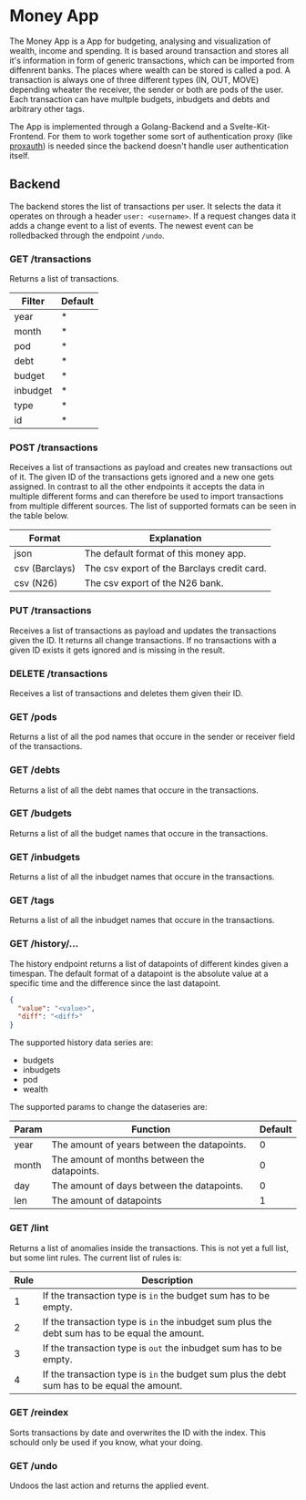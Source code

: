 # Money App

The Money App is a App for budgeting, analysing and visualization of wealth, income and spending.
It is based around transaction and stores all it's information in form of generic transactions, which can be imported from diffenrent banks.
The places where wealth can be stored is called a pod.
A transaction is always one of three different types (IN, OUT, MOVE) depending wheater the receiver, the sender or both are pods of the user.
Each transaction can have multple budgets, inbudgets and debts and arbitrary other tags.

The App is implemented through a Golang-Backend and a Svelte-Kit-Frontend.
For them to work together some sort of authentication proxy (like [proxauth](https://github.com/xilefmusics/proxauth)) is needed since the backend doesn't handle user authentication itself.

## Backend

The backend stores the list of transactions per user.
It selects the data it operates on through a header `user: <username>`.
If a request changes data it adds a change event to a list of events.
The newest event can be rolledbacked through the endpoint `/undo`.

### GET /transactions

Returns a list of transactions.

| Filter   | Default |
| -------- | ------- |
| year     | \*      |
| month    | \*      |
| pod      | \*      |
| debt     | \*      |
| budget   | \*      |
| inbudget | \*      |
| type     | \*      |
| id       | \*      |

### POST /transactions

Receives a list of transactions as payload and creates new transactions out of it.
The given ID of the transactions gets ignored and a new one gets assigned.
In contrast to all the other endpoints it accepts the data in multiple different forms and can therefore be used to import transactions from multiple different sources.
The list of supported formats can be seen in the table below.

| Format         | Explanation                                 |
| -------------- | ------------------------------------------- |
| json           | The default format of this money app.       |
| csv (Barclays) | The csv export of the Barclays credit card. |
| csv (N26)      | The csv export of the N26 bank.             |

### PUT /transactions

Receives a list of transactions as payload and updates the transactions given the ID.
It returns all change transactions.
If no transactions with a given ID exists it gets ignored and is missing in the result.

### DELETE /transactions

Receives a list of transactions and deletes them given their ID.

### GET /pods

Returns a list of all the pod names that occure in the sender or receiver field of the transactions.

### GET /debts

Returns a list of all the debt names that occure in the transactions.

### GET /budgets

Returns a list of all the budget names that occure in the transactions.

### GET /inbudgets

Returns a list of all the inbudget names that occure in the transactions.

### GET /tags

Returns a list of all the inbudget names that occure in the transactions.

### GET /history/...

The history endpoint returns a list of datapoints of different kindes given a timespan.
The default format of a datapoint is the absolute value at a specific time and the difference since the last datapoint.

```json
{
  "value": "<value>",
  "diff": "<diff>"
}
```

The supported history data series are:

- budgets
- inbudgets
- pod
- wealth

The supported params to change the dataseries are:

| Param | Function                                     | Default |
| ----- | -------------------------------------------- | ------- |
| year  | The amount of years between the datapoints.  | 0       |
| month | The amount of months between the datapoints. | 0       |
| day   | The amount of days between the datapoints.   | 0       |
| len   | The amount of datapoints                     | 1       |

### GET /lint

Returns a list of anomalies inside the transactions.
This is not yet a full list, but some lint rules.
The current list of rules is:

| Rule | Description                                                                                    |
| ---- | ---------------------------------------------------------------------------------------------- |
| 1    | If the transaction type is `in` the budget sum has to be empty.                                |
| 2    | If the transaction type is `in` the inbudget sum plus the debt sum has to be equal the amount. |
| 3    | If the transaction type is `out` the inbudget sum has to be empty.                             |
| 4    | If the transaction type is `in` the budget sum plus the debt sum has to be equal the amount.   |

### GET /reindex

Sorts transactions by date and overwrites the ID with the index.
This schould only be used if you know, what your doing.

### GET /undo

Undoos the last action and returns the applied event. 
